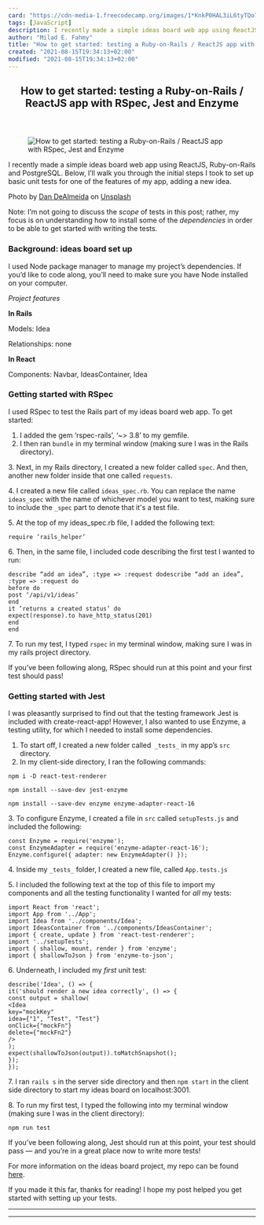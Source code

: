 ```yaml
---
card: "https://cdn-media-1.freecodecamp.org/images/1*KnkP0HAL3iL6tyTQo7jVZw.jpeg"
tags: [JavaScript]
description: I recently made a simple ideas board web app using ReactJS, R
author: "Milad E. Fahmy"
title: "How to get started: testing a Ruby-on-Rails / ReactJS app with RSpec, Jest and Enzyme"
created: "2021-08-15T19:34:13+02:00"
modified: "2021-08-15T19:34:13+02:00"
---
```

<div class="site-wrapper">
<main id="site-main" class="site-main outer">
<div class="inner">
<article class="post-full post tag-javascript tag-react tag-jest tag-testing tag-ruby ">
<header class="post-full-header">
<h1 class="post-full-title">How to get started: testing a Ruby-on-Rails / ReactJS app with RSpec, Jest and Enzyme</h1>
</header>
<figure class="post-full-image">
<picture>
<source media="(max-width: 700px)" sizes="1px" srcset="data:image/gif;base64,R0lGODlhAQABAIAAAAAAAP///yH5BAEAAAAALAAAAAABAAEAAAIBRAA7 1w">
<source media="(min-width: 701px)" sizes="(max-width: 800px) 400px,
(max-width: 1170px) 700px,
1400px" srcset="https://cdn-media-1.freecodecamp.org/images/1*KnkP0HAL3iL6tyTQo7jVZw.jpeg 300w,
https://cdn-media-1.freecodecamp.org/images/1*KnkP0HAL3iL6tyTQo7jVZw.jpeg 600w,
https://cdn-media-1.freecodecamp.org/images/1*KnkP0HAL3iL6tyTQo7jVZw.jpeg 1000w,
https://cdn-media-1.freecodecamp.org/images/1*KnkP0HAL3iL6tyTQo7jVZw.jpeg 2000w">
<img onerror="this.style.display='none'" src="https://cdn-media-1.freecodecamp.org/images/1*KnkP0HAL3iL6tyTQo7jVZw.jpeg" alt="How to get started: testing a Ruby-on-Rails / ReactJS app with RSpec, Jest and Enzyme">
</picture>
</figure>
<section class="post-full-content">
<div class="post-content">
<p>I recently made a simple ideas board web app using ReactJS, Ruby-on-Rails and PostgreSQL. Below, I’ll walk you through the initial steps I took to set up basic unit tests for one of the features of my app, adding a new idea.</p>
<figcaption>Photo by <a href="https://unsplash.com/photos/awU3XEzdU94?utm_source=unsplash&amp;utm_medium=referral&amp;utm_content=creditCopyText" rel="noopener" target="_blank" title="">Dan DeAlmeida</a> on <a href="https://unsplash.com/search/photos/ideas?utm_source=unsplash&amp;utm_medium=referral&amp;utm_content=creditCopyText" rel="noopener" target="_blank" title="">Unsplash</a></figcaption>
</figure>
<p>Note: I’m not going to discuss the <em>scope</em> of tests in this post; rather, my focus is on understanding how to install some of the <em>dependencies</em> in order to be able to get started with writing the tests.</p>
<h3 id="background-ideas-board-set-up">Background: ideas board set up</h3>
<p>I used Node package manager to manage my project’s dependencies. If you’d like to code along, you’ll need to make sure you have Node installed on your computer.</p>
<p><em>Project features</em></p>
<p><strong>In Rails</strong></p>
<p>Models: Idea</p>
<p>Relationships: none</p>
<p><strong>In React</strong></p>
<p>Components: Navbar, IdeasContainer, Idea</p>
<h3 id="getting-started-with-rspec"><strong>Getting started with RSpec</strong></h3>
<p>I used RSpec to test the Rails part of my ideas board web app. To get started:</p>
<ol>
<li>I added the gem ‘rspec-rails’, ‘~&gt; 3.8’ to my gemfile.</li>
<li>I then ran <code>bundle</code> in my terminal window (making sure I was in the Rails directory).</li>
</ol>
<p>3. Next, in my Rails directory, I created a new folder called <code>spec</code>. And then, another new folder inside that one called <code>requests</code>.</p>
<p>4. I created a new file called <code>ideas_spec.rb</code>. You can replace the name <code>ideas_spec</code> with the name of whichever model you want to test, making sure to include the <code>_spec</code> part to denote that it's a test file.</p>
<p>5. At the top of my ideas_spec.rb file, I added the following text:</p>
<p><code>require ‘rails_helper’</code></p>
<p>6. Then, in the same file, I included code describing the first test I wanted to run:</p><pre><code class="language-ruby">describe “add an idea”, :type =&gt; :request dodescribe “add an idea”, :type =&gt; :request do
before do
post ‘/api/v1/ideas’
end
it ‘returns a created status’ do
expect(response).to have_http_status(201)
end
end</code></pre>
<p>7. To run my test, I typed <code>rspec</code> in my terminal window, making sure I was in my rails project directory.</p>
<p>If you’ve been following along, RSpec should run at this point and your first test should pass!</p>
<h3 id="getting-started-with-jest"><strong>Getting started with Jest</strong></h3>
<p>I was pleasantly surprised to find out that the testing framework Jest is included with create-react-app! However, I also wanted to use Enzyme, a testing utility, for which I needed to install some dependencies.</p>
<ol>
<li>To start off, I created a new folder called<code> _tests_</code> in my app’s <code>src</code> directory.</li>
<li>In my client-side directory, I ran the following commands:</li>
</ol><pre><code>npm i -D react-test-renderer</code></pre><pre><code>npm install --save-dev jest-enzyme</code></pre><pre><code>npm install --save-dev enzyme enzyme-adapter-react-16</code></pre>
<p>3. To configure Enzyme, I created a file in <code>src</code> called <code>setupTests.js</code> and included the following:</p><pre><code class="language-js">const Enzyme = require('enzyme');
const EnzymeAdapter = require('enzyme-adapter-react-16');
Enzyme.configure({ adapter: new EnzymeAdapter() });</code></pre>
<p>4. Inside my <code>_tests_</code> folder, I created a new file, called <code>App.tests.js</code></p>
<p>5. I included the following text at the top of this file to import my components and all the testing functionality I wanted for <em>all</em> my tests:</p><pre><code class="language-js">import React from 'react';
import App from '../App';
import Idea from '../components/Idea';
import IdeasContainer from '../components/IdeasContainer';
import { create, update } from 'react-test-renderer';
import '../setupTests';
import { shallow, mount, render } from 'enzyme';
import { shallowToJson } from 'enzyme-to-json';</code></pre>
<p>6. Underneath, I included my <em>first</em> unit test:</p><pre><code class="language-ruby">describe('Idea', () =&gt; {
it('should render a new idea correctly', () =&gt; {
const output = shallow(
&lt;Idea
key="mockKey"
idea={"1", "Test", "Test"}
onClick={"mockFn"}
delete={"mockFn2"}
/&gt;
);
expect(shallowToJson(output)).toMatchSnapshot();
});
});</code></pre>
<p>7. I ran <code>rails s</code> in the server side directory and then <code>npm start</code> in the client side directory to start my ideas board on localhost:3001.</p>
<p>8. To run my first test, I typed the following into my terminal window (making sure I was in the client directory):</p><pre><code>npm run test</code></pre>
<p>If you’ve been following along, Jest should run at this point, your test should pass — and you’re in a great place now to write more tests!</p>
<p>For more information on the ideas board project, my repo can be found <a href="https://github.com/atkinsonholly/tracr" rel="noopener">here</a>.</p>
<p>If you made it this far, thanks for reading! I hope my post helped you get started with setting up your tests.</p>
</div>
<hr>
<hr>
</section>
</article>
</div>
</main>
</div>
<!-- Google Tag Manager (noscript) -->
<!-- End Google Tag Manager (noscript) -->
